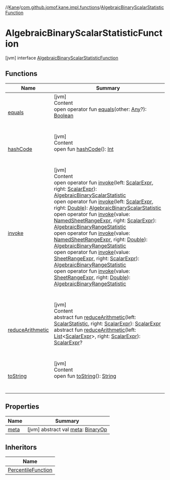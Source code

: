 //[Kane](../../index.md)/[com.github.jomof.kane.impl.functions](../index.md)/[AlgebraicBinaryScalarStatisticFunction](index.md)



# AlgebraicBinaryScalarStatisticFunction  
 [jvm] interface [AlgebraicBinaryScalarStatisticFunction](index.md)   


## Functions  
  
|  Name|  Summary| 
|---|---|
| <a name="kotlin/Any/equals/#kotlin.Any?/PointingToDeclaration/"></a>[equals](../../com.github.jomof.kane.impl.types/-double-algebraic-type/index.md#%5Bkotlin%2FAny%2Fequals%2F%23kotlin.Any%3F%2FPointingToDeclaration%2F%5D%2FFunctions%2F-419057020)| <a name="kotlin/Any/equals/#kotlin.Any?/PointingToDeclaration/"></a>[jvm]  <br>Content  <br>open operator fun [equals](../../com.github.jomof.kane.impl.types/-double-algebraic-type/index.md#%5Bkotlin%2FAny%2Fequals%2F%23kotlin.Any%3F%2FPointingToDeclaration%2F%5D%2FFunctions%2F-419057020)(other: [Any](https://kotlinlang.org/api/latest/jvm/stdlib/kotlin/-any/index.html)?): [Boolean](https://kotlinlang.org/api/latest/jvm/stdlib/kotlin/-boolean/index.html)  <br><br><br>
| <a name="kotlin/Any/hashCode/#/PointingToDeclaration/"></a>[hashCode](../../com.github.jomof.kane.impl.types/-double-algebraic-type/index.md#%5Bkotlin%2FAny%2FhashCode%2F%23%2FPointingToDeclaration%2F%5D%2FFunctions%2F-419057020)| <a name="kotlin/Any/hashCode/#/PointingToDeclaration/"></a>[jvm]  <br>Content  <br>open fun [hashCode](../../com.github.jomof.kane.impl.types/-double-algebraic-type/index.md#%5Bkotlin%2FAny%2FhashCode%2F%23%2FPointingToDeclaration%2F%5D%2FFunctions%2F-419057020)(): [Int](https://kotlinlang.org/api/latest/jvm/stdlib/kotlin/-int/index.html)  <br><br><br>
| <a name="com.github.jomof.kane.impl.functions/AlgebraicBinaryScalarStatisticFunction/invoke/#com.github.jomof.kane.ScalarExpr#com.github.jomof.kane.ScalarExpr/PointingToDeclaration/"></a>[invoke](invoke.md)| <a name="com.github.jomof.kane.impl.functions/AlgebraicBinaryScalarStatisticFunction/invoke/#com.github.jomof.kane.ScalarExpr#com.github.jomof.kane.ScalarExpr/PointingToDeclaration/"></a>[jvm]  <br>Content  <br>open operator fun [invoke](invoke.md)(left: [ScalarExpr](../../com.github.jomof.kane/-scalar-expr/index.md), right: [ScalarExpr](../../com.github.jomof.kane/-scalar-expr/index.md)): [AlgebraicBinaryScalarStatistic](../-algebraic-binary-scalar-statistic/index.md)  <br>open operator fun [invoke](invoke.md)(left: [ScalarExpr](../../com.github.jomof.kane/-scalar-expr/index.md), right: [Double](https://kotlinlang.org/api/latest/jvm/stdlib/kotlin/-double/index.html)): [AlgebraicBinaryScalarStatistic](../-algebraic-binary-scalar-statistic/index.md)  <br>open operator fun [invoke](invoke.md)(value: [NamedSheetRangeExpr](../../com.github.jomof.kane.impl.sheet/-named-sheet-range-expr/index.md), right: [ScalarExpr](../../com.github.jomof.kane/-scalar-expr/index.md)): [AlgebraicBinaryRangeStatistic](../-algebraic-binary-range-statistic/index.md)  <br>open operator fun [invoke](invoke.md)(value: [NamedSheetRangeExpr](../../com.github.jomof.kane.impl.sheet/-named-sheet-range-expr/index.md), right: [Double](https://kotlinlang.org/api/latest/jvm/stdlib/kotlin/-double/index.html)): [AlgebraicBinaryRangeStatistic](../-algebraic-binary-range-statistic/index.md)  <br>open operator fun [invoke](invoke.md)(value: [SheetRangeExpr](../../com.github.jomof.kane.impl.sheet/-sheet-range-expr/index.md), right: [ScalarExpr](../../com.github.jomof.kane/-scalar-expr/index.md)): [AlgebraicBinaryRangeStatistic](../-algebraic-binary-range-statistic/index.md)  <br>open operator fun [invoke](invoke.md)(value: [SheetRangeExpr](../../com.github.jomof.kane.impl.sheet/-sheet-range-expr/index.md), right: [Double](https://kotlinlang.org/api/latest/jvm/stdlib/kotlin/-double/index.html)): [AlgebraicBinaryRangeStatistic](../-algebraic-binary-range-statistic/index.md)  <br><br><br>
| <a name="com.github.jomof.kane.impl.functions/AlgebraicBinaryScalarStatisticFunction/reduceArithmetic/#com.github.jomof.kane.impl.ScalarStatistic#com.github.jomof.kane.ScalarExpr/PointingToDeclaration/"></a>[reduceArithmetic](reduce-arithmetic.md)| <a name="com.github.jomof.kane.impl.functions/AlgebraicBinaryScalarStatisticFunction/reduceArithmetic/#com.github.jomof.kane.impl.ScalarStatistic#com.github.jomof.kane.ScalarExpr/PointingToDeclaration/"></a>[jvm]  <br>Content  <br>abstract fun [reduceArithmetic](reduce-arithmetic.md)(left: [ScalarStatistic](../../com.github.jomof.kane.impl/-scalar-statistic/index.md), right: [ScalarExpr](../../com.github.jomof.kane/-scalar-expr/index.md)): [ScalarExpr](../../com.github.jomof.kane/-scalar-expr/index.md)  <br>abstract fun [reduceArithmetic](reduce-arithmetic.md)(left: [List](https://kotlinlang.org/api/latest/jvm/stdlib/kotlin.collections/-list/index.html)<[ScalarExpr](../../com.github.jomof.kane/-scalar-expr/index.md)>, right: [ScalarExpr](../../com.github.jomof.kane/-scalar-expr/index.md)): [ScalarExpr](../../com.github.jomof.kane/-scalar-expr/index.md)?  <br><br><br>
| <a name="kotlin/Any/toString/#/PointingToDeclaration/"></a>[toString](../../com.github.jomof.kane.impl.types/-object-kane-type/-companion/index.md#%5Bkotlin%2FAny%2FtoString%2F%23%2FPointingToDeclaration%2F%5D%2FFunctions%2F-419057020)| <a name="kotlin/Any/toString/#/PointingToDeclaration/"></a>[jvm]  <br>Content  <br>open fun [toString](../../com.github.jomof.kane.impl.types/-object-kane-type/-companion/index.md#%5Bkotlin%2FAny%2FtoString%2F%23%2FPointingToDeclaration%2F%5D%2FFunctions%2F-419057020)(): [String](https://kotlinlang.org/api/latest/jvm/stdlib/kotlin/-string/index.html)  <br><br><br>


## Properties  
  
|  Name|  Summary| 
|---|---|
| <a name="com.github.jomof.kane.impl.functions/AlgebraicBinaryScalarStatisticFunction/meta/#/PointingToDeclaration/"></a>[meta](meta.md)| <a name="com.github.jomof.kane.impl.functions/AlgebraicBinaryScalarStatisticFunction/meta/#/PointingToDeclaration/"></a> [jvm] abstract val [meta](meta.md): [BinaryOp](../../com.github.jomof.kane.impl/-binary-op/index.md)   <br>


## Inheritors  
  
|  Name| 
|---|
| <a name="com.github.jomof.kane.functions/PercentileFunction///PointingToDeclaration/"></a>[PercentileFunction](../../com.github.jomof.kane.functions/-percentile-function/index.md)

